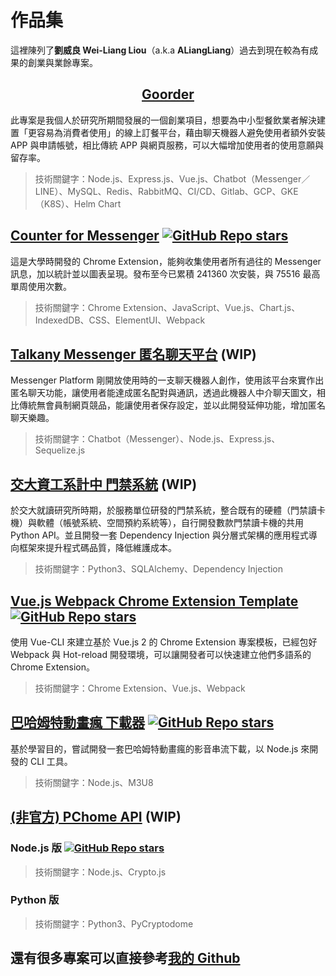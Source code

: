 # 作品集

這裡陳列了**劉威良 Wei-Liang Liou**（a.k.a **ALiangLiang**）過去到現在較為有成果的創業與業餘專案。

<h2 style="text-align: center;"><a href="goorder.md">Goorder</a></h2>

此專案是我個人於研究所期間發展的一個創業項目，想要為中小型餐飲業者解決建置「更容易為消費者使用」的線上訂餐平台，藉由聊天機器人避免使用者額外安裝 APP 與申請帳號，相比傳統 APP 與網頁服務，可以大幅增加使用者的使用意願與留存率。

> 技術關鍵字：Node.js、Express.js、Vue.js、Chatbot（Messenger／LINE）、MySQL、Redis、RabbitMQ、CI/CD、Gitlab、GCP、GKE（K8S）、Helm Chart

## [Counter for Messenger](counter-for-messenger.md) [![GitHub Repo stars](https://img.shields.io/github/stars/ALiangLiang/counter-for-messenger?style=social)](https://GitHub.com/ALiangLiang/counter-for-messenger/stargazers/)

這是大學時開發的 Chrome Extension，能夠收集使用者所有過往的 Messenger 訊息，加以統計並以圖表呈現。發布至今已累積 241360 次安裝，與 75516 最高單周使用次數。

> 技術關鍵字：Chrome Extension、JavaScript、Vue.js、Chart.js、IndexedDB、CSS、ElementUI、Webpack

## [Talkany Messenger 匿名聊天平台](talkany.md) (WIP)

Messenger Platform 剛開放使用時的一支聊天機器人創作，使用該平台來實作出匿名聊天功能，讓使用者能達成匿名配對與通訊，透過此機器人中介聊天圖文，相比傳統無會員制網頁競品，能讓使用者保存設定，並以此開發延伸功能，增加匿名聊天樂趣。

> 技術關鍵字：Chatbot（Messenger）、Node.js、Express.js、Sequelize.js

## [交大資工系計中 門禁系統](cscc-door-secruity-system.md) (WIP)

於交大就讀研究所時期，於服務單位研發的門禁系統，整合既有的硬體（門禁讀卡機）與軟體（帳號系統、空間預約系統等），自行開發數款門禁讀卡機的共用 Python API。並且開發一套 Dependency Injection 與分層式架構的應用程式導向框架來提升程式碼品質，降低維護成本。

> 技術關鍵字：Python3、SQLAlchemy、Dependency Injection

## [Vue.js Webpack Chrome Extension Template](vue-webpack-chrome-extension-template.md) [![GitHub Repo stars](https://img.shields.io/github/stars/ALiangLiang/vue-webpack-chrome-extension-template?style=social)](https://GitHub.com/ALiangLiang/vue-webpack-chrome-extension-template/stargazers/)

使用 Vue-CLI 來建立基於 Vue.js 2 的 Chrome Extension 專案模板，已經包好 Webpack 與 Hot-reload 開發環境，可以讓開發者可以快速建立他們多語系的 Chrome Extension。

> 技術關鍵字：Chrome Extension、Vue.js、Webpack

## [巴哈姆特動畫瘋 下載器](baha-anime-downloader.md) [![GitHub Repo stars](https://img.shields.io/github/stars/ALiangLiang/baha-anime-downloader?style=social)](https://GitHub.com/ALiangLiang/baha-anime-downloader/stargazers/)

基於學習目的，嘗試開發一套巴哈姆特動畫瘋的影音串流下載，以 Node.js 來開發的 CLI 工具。

> 技術關鍵字：Node.js、M3U8

## [(非官方) PChome API](pchome-api.md) (WIP)

### Node.js 版 [![GitHub Repo stars](https://img.shields.io/github/stars/ALiangLiang/pchome-api?style=social)](https://GitHub.com/ALiangLiang/pchome-api/stargazers/)

> 技術關鍵字：Node.js、Crypto.js

### Python 版

> 技術關鍵字：Python3、PyCryptodome

## 還有很多專案可以直接參考[我的 Github](https://github.com/ALiangLiang?tab=repositories)
